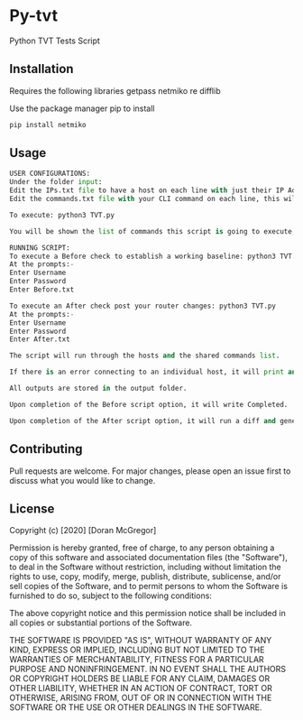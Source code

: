 # Py-tvt
Python TVT Tests Script


## Installation

Requires the following libraries
getpass
netmiko
re
difflib

Use the package manager pip to install 
```bash
pip install netmiko
```

## Usage

```python
USER CONFIGURATIONS:
Under the folder input:
Edit the IPs.txt file to have a host on each line with just their IP Address
Edit the commands.txt file with your CLI command on each line, this will be shared amonst all hosts.

To execute: python3 TVT.py

You will be shown the list of commands this script is going to execute, if there is an issue, exit the script.

RUNNING SCRIPT:
To execute a Before check to establish a working baseline: python3 TVT.py
At the prompts:-
Enter Username
Enter Password
Enter Before.txt

To execute an After check post your router changes: python3 TVT.py 
At the prompts:-
Enter Username
Enter Password
Enter After.txt

The script will run through the hosts and the shared commands list.

If there is an error connecting to an individual host, it will print and error and continue on.

All outputs are stored in the output folder.

Upon completion of the Before script option, it will write Completed.

Upon completion of the After script option, it will run a diff and generate you a HTML file to compare the Before & After of each host

```

## Contributing
Pull requests are welcome. For major changes, please open an issue first to discuss what you would like to change.


## License
Copyright (c) [2020] [Doran McGregor]

Permission is hereby granted, free of charge, to any person obtaining a copy
of this software and associated documentation files (the "Software"), to deal
in the Software without restriction, including without limitation the rights
to use, copy, modify, merge, publish, distribute, sublicense, and/or sell
copies of the Software, and to permit persons to whom the Software is
furnished to do so, subject to the following conditions:

The above copyright notice and this permission notice shall be included in all
copies or substantial portions of the Software.

THE SOFTWARE IS PROVIDED "AS IS", WITHOUT WARRANTY OF ANY KIND, EXPRESS OR
IMPLIED, INCLUDING BUT NOT LIMITED TO THE WARRANTIES OF MERCHANTABILITY,
FITNESS FOR A PARTICULAR PURPOSE AND NONINFRINGEMENT. IN NO EVENT SHALL THE
AUTHORS OR COPYRIGHT HOLDERS BE LIABLE FOR ANY CLAIM, DAMAGES OR OTHER
LIABILITY, WHETHER IN AN ACTION OF CONTRACT, TORT OR OTHERWISE, ARISING FROM,
OUT OF OR IN CONNECTION WITH THE SOFTWARE OR THE USE OR OTHER DEALINGS IN THE
SOFTWARE.
